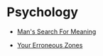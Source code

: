 # Psychology


 - [Man's Search For Meaning](Man's%20Search%20For%20Meaning/index.md)
    
 - [Your Erroneous Zones](Your%20Erroneous%20Zones/index.md)
    

